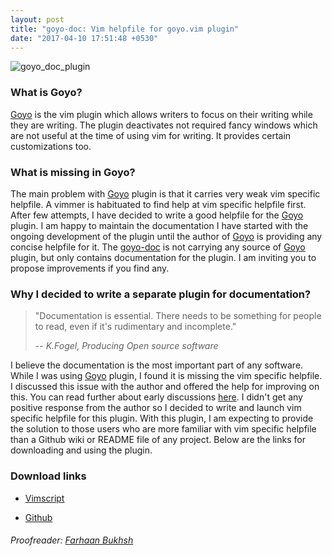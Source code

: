 ```yaml
---
layout: post
title: "goyo-doc: Vim helpfile for goyo.vim plugin"
date: "2017-04-10 17:51:48 +0530"
---
```


![goyo_doc_plugin]({{site.url}}/assets/images/goyo_doc_plugin.png)


### What is Goyo?

[Goyo][goyo] is the vim plugin which allows writers to focus on their writing
while they are writing. The plugin deactivates not required fancy windows which
are not useful at the time of using vim for writing. It provides certain
customizations too.


### What is missing in Goyo?

The main problem with [Goyo][goyo] plugin is that it carries very weak vim
specific helpfile. A vimmer is habituated to find help at vim specific helpfile
first.  After few attempts, I have decided to write a good helpfile for the
[Goyo][goyo] plugin.  I am happy to maintain the documentation I have started
with the ongoing development of the plugin until the author of [Goyo][goyo] is
providing any concise helpfile for it.  The [goyo-doc][goyo-doc] is not carrying
any source of [Goyo][goyo] plugin, but only contains documentation for the
plugin.  I am inviting you to propose improvements if you find any.


### Why I decided to write a separate plugin for documentation?

> "Documentation is essential. There needs to be something for people to read,
> even if it's rudimentary and incomplete."
>
> -- <cite>K.Fogel, Producing Open source software</cite>

I believe the documentation is the most important part of any software. While I
was using [Goyo][goyo] plugin, I found it is missing the vim specific helpfile.
I discussed this issue with the author and offered the help for improving on
this.  You can read further about early discussions
[here](https://github.com/junegunn/goyo.vim/issues/144). I didn't get any
positive response from the author so I decided to write and launch vim specific
helpfile for this plugin. With this plugin, I am expecting to provide the
solution to those users who are more familiar with vim specific helpfile than a
Github wiki or README file of any project.  Below are the links for downloading
and using the plugin.


### Download links

* [Vimscript](http://www.vim.org/scripts/script.php?script_id=5546)

* [Github][goyo-doc]


###### Proofreader: [Farhaan Bukhsh](https://farhaanbukhsh.wordpress.com/)

[goyo]: https://github.com/junegunn/goyo.vim
[goyo-doc]: https://github.com/ultimatecoder/goyo-doc
